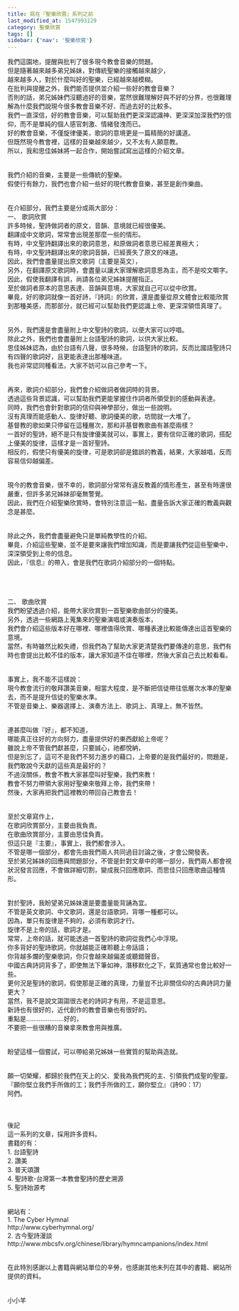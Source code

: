 ```yaml
---
title: 寫在『聖樂欣賞』系列之前
last_modified_at: 1547993129
category: 聖樂欣賞
tags: []
sidebar: {'nav': '聖樂欣賞'}
---
```


<p>我們這園地，提醒與批判了很多現今教會音樂的問題。<br/>但是隨著越來越多弟兄姊妹，對傳統聖樂的接觸越來越少，<br/>越來越多人，對於什麼叫好的聖樂，已經越來越模糊。<br/><!--more-->在批判與提醒之外，我們能否提供並介紹一些好的教會音樂？<br/>否則的話，弟兄姊妹們沒聽過好的音樂，當然很難理解好與不好的分界，也很難理解為什麼我們說現今很多教會音樂不好、而過去好的比較多。<br/>我們一直深信，好的教會音樂，可以幫助我們更深深認識神、更深深加深我們的信仰，而不是單純的個人感官刺激、情緒發洩而已。<br/>好的教會音樂，不僅旋律優美，歌詞的意境更是一篇精簡的好講道。<br/>但既然現今教會裡，這樣的音樂越來越少，又不太有人願意教。<br/>所以，我和思佳姊妹將一起合作，開始嘗試寫出這樣的介紹文章。<br/><br/><br/>我們介紹的音樂，主要是一些傳統的聖樂。<br/>假使行有餘力，我們也會介紹一些好的現代教會音樂，甚至是創作樂曲。<br/><br/><br/>在介紹部分，我們主要是分成兩大部分：<br/>一、	歌詞欣賞<br/>許多時候，聖詩做詞者的原文，音韻、意境就已經很優美。<br/>翻譯成中文歌詞，常常會出現差那麼一些的情形。<br/>有時，中文聖詩翻譯出來的歌詞意思，和原做詞者意思已經差異極大；<br/>有時，中文聖詩翻譯出來的歌詞音韻，已經喪失了原文的味道。<br/>因此，我們會盡量提出原文歌詞（主要是英文），<br/>另外，在翻譯原文歌詞時，會盡量以讓大家理解歌詞意思為主，而不是咬文嚼字。<br/>因此，假使我翻譯有誤，尚請各位弟兄姊妹提醒指正。<br/>至於做詞者原本的意思表達、音韻與意境，大家就自己可以從中欣賞。<br/>畢竟，好的歌詞就像一首好詩，『詩詞』的欣賞，還是盡量從原文體會比較能欣賞到那種美感，而那部分，就已經可以幫助我們更認識上帝、更深深領悟真理了。<br/><br/><br/>另外，我們還是會盡量附上中文聖詩的歌詞，以便大家可以哼唱。<br/>除此之外，我們也會盡量附上台語聖詩的歌詞，以供大家比較。<br/>思佳姊妹認為，由於台語有八聲，很多時候，台語聖詩的歌詞，反而比國語聖詩只有四聲的歌詞好，且更能表達出那種味道。<br/>我也非常認同種看法，大家不妨可以自己參考一下。<br/><br/><br/>再來，歌詞介紹部分，我們會介紹做詞者做詞時的背景。<br/>透過這些背景認識，可以幫助我們更能掌握住作詞者所領受到的感動與表達。<br/>同時，我們也會針對歌詞的信仰與神學部分，做出一些說明。<br/>沒有真理而能感動人、旋律好聽、歌詞優美的歌，坊間就一大堆了。<br/>基督教的歌如果只停留在這種層次，那和非基督教歌曲有甚麼兩樣？<br/>一首好的聖詩，絕不是只有旋律優美就可以，事實上，要有信仰正確的歌詞，搭配上優美的旋律，這樣才是一首好聖詩。<br/>相反的，假使只有優美的旋律，可是歌詞卻是錯誤的教義，結果，大家越唱，反而容易信仰越偏差。<br/><br/><br/>現今的教會音樂，很不幸的，歌詞部分常常有違反教義的情形產生，甚至有時還很嚴重，但許多弟兄姊妹卻毫無警覺。<br/>因此，我們在介紹聖樂欣賞時，會特別注意這一點，盡量告訴大家正確的教義與觀念是甚麼。<br/><br/><br/>除此之外，我們會盡量避免只是單純教學性的介紹。<br/>畢竟，介紹這些聖樂，並不是要來讓我們增加知識，而是要讓我們從這些聖樂中，深深領受到上帝的信息。<br/>因此，『信息』的帶入，會是我們在歌詞介紹部分的一個特點。<br/><br/><br/><br/><br/>二、	歌曲欣賞<br/>我們盼望透過介紹，能帶大家欣賞到一首聖樂歌曲部分的優美。<br/>另外，透過一些網路上蒐集來的聖樂演唱或演奏版本，<br/>我們會介紹這些版本好在哪裡、哪裡值得欣賞、哪種表達比較能傳達出這首聖樂的意境。<br/>當然，有時雖然比較失禮，但我們為了幫助大家更清楚我們要傳達的意思，我們有時也會提出比較不佳的版本，讓大家知道不佳在哪裡，然後大家自己去比較看看。<br/><br/><br/>事實上，我不能不這樣說：<br/>現今教會流行的敬拜讚美音樂，相當大程度，是不斷把信徒帶往低層次水準的聖樂去，而不是提升信徒的聖樂水準。<br/>不管是音樂上、樂器選擇上、演奏方法上、歌詞上、真理上，無不皆然。<br/><br/><br/>連甚麼叫做『好』，都不知道，<br/>哪能真正往好的方向努力，盡量提供好的東西獻給上帝呢？<br/>雖說上帝不管我們獻甚麼，只要誠心，祂都悅納，<br/>但是別忘了，這可不是我們不努力進步的藉口，上帝要的是我們最好的，問題是，我們敢說今天獻的這些真是最好的？<br/>不過沒關係，教會不教大家甚麼叫好聖樂，我們來教！<br/>教會不努力帶領大家用好聖樂來敬拜上帝，我們來帶！<br/>然後，大家再把我們這裡教的帶回自己教會去！<br/><br/><br/>至於文章寫作上，<br/>在歌詞欣賞部分，主要由我負責。<br/>在歌曲欣賞部分，主要由思佳負責。<br/>但這只是『主要』，事實上，我們都會涉入。<br/>不管是哪一個部分，都會先由我們兩人共同過目討論之後，才會公開發表。<br/>至於弟兄姊妹的回應與問題部分，不管是針對文章中的哪一部分，我們兩人都會視狀況發言回應，不會做詳細切割，變成我只回應歌詞、而思佳只回應歌曲這種情形。<br/><br/><br/>對於聖詩，我盼望弟兄姊妹還是要盡量能背誦為宜。<br/>不管是英文歌詞、中文歌詞，還是台語歌詞，背哪一種都可以。<br/>因為，單只有旋律是不夠的，必須有歌詞才行。<br/>旋律不是上帝的話，歌詞才是。<br/>常常，上帝的話，就可能透過一首聖詩的歌詞從我們心中浮現。<br/>你多背好的聖詩歌詞，你就越能正確聆聽上帝話語；<br/>你背越多爛的聖樂歌詞，你只會越來越偏差或聽錯聲音。<br/>中國古典詩詞背多了，即使無法下筆如神，潛移默化之下，氣質通常也會比較好一些。<br/>更何況是聖詩的歌詞，假使那是正確的真理，力量豈不比非關信仰的古典詩詞力量更大？<br/>當然，我不是說文謅謅很古老的詩詞才有用，不是這意思。<br/>新詩也有很好的，近代創作的教會音樂也有很好的。<br/>重點是…………………好的，<br/>不要把一些很糟的音樂拿來教會用與推廣。<br/><br/><br/>盼望這樣一個嘗試，可以帶給弟兄姊妹一些實質的幫助與造就。<br/><br/><br/>願一切榮耀，都歸於我們在天上的父、愛我為我們死的主、引領我們成聖的聖靈。<br/>『願你堅立我們手所做的工；我們手所做的工，願你堅立』（詩90：17）<br/>阿們。<br/><br/><br/><br/>後記<br/>這一系列的文章，採用許多資料。<br/>書籍的有：<br/>1.	台語聖詩<br/>2.	讚美<br/>3.	普天頌讚<br/>4.	聖詩歌-台灣第一本教會聖詩的歷史溯源<br/>5.	聖詩始源考<br/><br/><br/>網站有：<br/>1.	The Cyber Hymnal<br/>http://www.cyberhymnal.org/<br/>2.	古今聖詩漫談<br/>http://www.mbcsfv.org/chinese/library/hymncampanions/index.html<br/><br/><br/>在此特別感謝以上書籍與網站單位的辛勞，也感謝其他未列在其中的書籍、網站所提供的資料。<br/><br/><br/>小小羊</p>